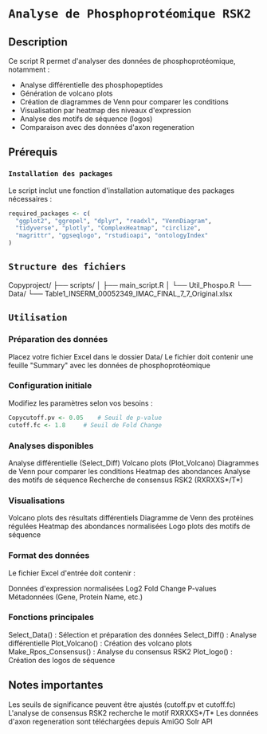 # `Analyse de Phosphoprotéomique RSK2`

## Description
Ce script R permet d'analyser des données de phosphoprotéomique, notamment :
- Analyse différentielle des phosphopeptides
- Génération de volcano plots
- Création de diagrammes de Venn pour comparer les conditions
- Visualisation par heatmap des niveaux d'expression
- Analyse des motifs de séquence (logos)
- Comparaison avec des données d'axon regeneration

## Prérequis

### `Installation des packages`
Le script inclut une fonction d'installation automatique des packages nécessaires :
```R
required_packages <- c(
  "ggplot2", "ggrepel", "dplyr", "readxl", "VennDiagram", 
  "tidyverse", "plotly", "ComplexHeatmap", "circlize", 
  "magrittr", "ggseqlogo", "rstudioapi", "ontologyIndex"
)

```

## `Structure des fichiers`
Copyproject/
├── scripts/
│   ├── main_script.R
│   └── Util_Phospo.R
└── Data/
    └── Table1_INSERM_00052349_IMAC_FINAL_7_7_Original.xlsx

## `Utilisation`

### Préparation des données

Placez votre fichier Excel dans le dossier Data/
Le fichier doit contenir une feuille "Summary" avec les données de phosphoprotéomique


### Configuration initiale

Modifiez les paramètres selon vos besoins :

```R
Copycutoff.pv <- 0.05    # Seuil de p-value
cutoff.fc <- 1.8     # Seuil de Fold Change
```
### Analyses disponibles

Analyse différentielle (Select_Diff)
Volcano plots (Plot_Volcano)
Diagrammes de Venn pour comparer les conditions
Heatmap des abondances
Analyse des motifs de séquence
Recherche de consensus RSK2 (RXRXXS*/T*)


### Visualisations

Volcano plots des résultats différentiels
Diagramme de Venn des protéines régulées
Heatmap des abondances normalisées
Logo plots des motifs de séquence



### Format des données
Le fichier Excel d'entrée doit contenir :

Données d'expression normalisées
Log2 Fold Change
P-values
Métadonnées (Gene, Protein Name, etc.)

### Fonctions principales

Select_Data() : Sélection et préparation des données
Select_Diff() : Analyse différentielle
Plot_Volcano() : Création des volcano plots
Make_Rpos_Consensus() : Analyse du consensus RSK2
Plot_logo() : Création des logos de séquence

## Notes importantes

Les seuils de significance peuvent être ajustés (cutoff.pv et cutoff.fc)
L'analyse de consensus RSK2 recherche le motif RXRXXS*/T*
Les données d'axon regeneration sont téléchargées depuis AmiGO Solr API

